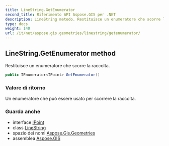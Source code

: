 ```yaml
---
title: LineString.GetEnumerator
second_title: Riferimento API Aspose.GIS per .NET
description: LineString metodo. Restituisce un enumeratore che scorre la raccolta.
type: docs
weight: 140
url: /it/net/aspose.gis.geometries/linestring/getenumerator/
---
```

## LineString.GetEnumerator method

Restituisce un enumeratore che scorre la raccolta.

```csharp
public IEnumerator<IPoint> GetEnumerator()
```

### Valore di ritorno

Un enumeratore che può essere usato per scorrere la raccolta.

### Guarda anche

* interface [IPoint](../../ipoint/)
* class [LineString](../)
* spazio dei nomi [Aspose.Gis.Geometries](../../linestring/)
* assemblea [Aspose.GIS](../../../)


